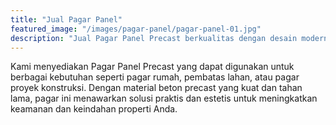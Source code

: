 ```yaml
---
title: "Jual Pagar Panel"
featured_image: "/images/pagar-panel/pagar-panel-01.jpg"
description: "Jual Pagar Panel Precast berkualitas dengan desain modern dan harga terjangkau. Solusi terbaik untuk kebutuhan pagar rumah atau proyek konstruksi."
---
```


Kami menyediakan Pagar Panel Precast yang dapat digunakan untuk berbagai kebutuhan seperti pagar rumah, pembatas lahan, atau pagar proyek konstruksi. Dengan material beton precast yang kuat dan tahan lama, pagar ini menawarkan solusi praktis dan estetis untuk meningkatkan keamanan dan keindahan properti Anda.